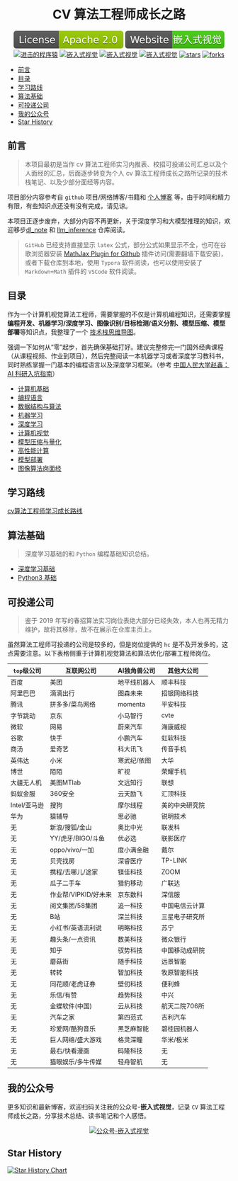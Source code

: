 <h1 align="center">
CV 算法工程师成长之路
</h1>

<p align="center">
  <a href="#License"><img src="./data/icons/License-Apache-2.0-green.svg" alt="LICENSE"></a>
  <a href="http://www.armcvai.com/"><img src="./data/icons/Website-armcvai-brightgreen.svg", alt="嵌入式视觉"></a>
  <a href="https://www.zhihu.com/people/tang-fen-44-49"><img src="https://img.shields.io/badge/zhihu-知乎-informational" alt="进击的程序猿"></a>
  <a href="https://blog.csdn.net/qq_20986663"><img src="https://img.shields.io/badge/csdn-CSDN-red.svg" alt="嵌入式视觉"></a>
  <a href="https://www.cnblogs.com/armcvai/"><img src="https://img.shields.io/badge/cnblogs-博客园-important.svg" alt="嵌入式视觉"></a>
  <a href="https://juejin.cn/user/3034307824977127/columns"><img src="https://img.shields.io/badge/juejin-%E6%8E%98%E9%87%91-important.svg" alt="嵌入式视觉"></a>
  <a href="https://github.com/HarleysZhang/2021_algorithm_intern_information/stargazers"><img src="https://badgen.net/github/stars/HarleysZhang/2021_algorithm_intern_information?color=cyan" alt="stars"></a>
  <a href="https://github.com/HarleysZhang/2021_algorithm_intern_information/network/members"><img src="https://badgen.net/github/forks/HarleysZhang/2021_algorithm_intern_information?color=cyan" alt="forks"></a>
</p>

- [前言](#前言)
- [目录](#目录)
- [学习路线](#学习路线)
- [算法基础](#算法基础)
- [可投递公司](#可投递公司)
- [我的公众号](#我的公众号)
- [Star History](#star-history)
## 前言

> 本项目最初是当作 cv 算法工程师实习内推表、校招可投递公司汇总以及个人面经的汇总，后面逐步转变为个人 cv 算法工程师成长之路所记录的技术栈笔记、以及少部分面经等内容。

项目部分内容参考自 `github` 项目/网络博客/书籍和 [个人博客](http://www.armcvai.com/) 等，由于时间和精力有限，有些知识点还没有没有完成，请见谅。

本项目正逐步废弃，大部分内容不再更新，关于深度学习和大模型推理的知识，欢迎移步[dl_note](https://github.com/HarleysZhang/dl_note) 和 [llm_inference](https://github.com/HarleysZhang/llm_inference) 仓库阅读。

> `GitHub` 已经支持直接显示 `latex` 公式，部分公式如果显示不全，也可在谷歌浏览器安装 [MathJax Plugin for Github](https://chrome.google.com/webstore/detail/mathjax-plugin-for-github/ioemnmodlmafdkllaclgeombjnmnbima?hl=zh-CN) 插件访问(需要翻墙下载安装)，或者下载仓库到本地，使用 `Typora` 软件阅读，也可以使用安装了 `Markdown+Math` 插件的 `VSCode` 软件阅读。

## 目录

作为一个计算机视觉算法工程师，需要掌握的不仅是计算机编程知识，还需要掌握**编程开发、机器学习/深度学习、图像识别/目标检测/语义分割、模型压缩、模型部署**等知识点，我整理了一个 [技术栈思维导图](./data/images/CV算法工程师应掌握知识点.png)。

强调一下如何从“零”起步，首先确保基础打好。建议完整修完一门国外经典课程（从课程视频、作业到项目），然后完整阅读一本机器学习或者深度学习教科书，同时熟练掌握一门基本的编程语言以及深度学习框架。（参考 [中国人民大学赵鑫：AI 科研入坑指南](https://mp.weixin.qq.com/s/h00VmCi1E7IhIDCj7X1ZjQ)）

+ [计算机基础](1-computer_basics)
+ [编程语言](2-programming_language)
+ [数据结构与算法](3-data_structure-algorithm)
+ [机器学习](4-machine_learning)
+ [深度学习](5-deep_learning)
+ [计算机视觉](6-computer_vision)
+ [模型压缩与量化](7-model_compression)
+ [高性能计算](8-high-performance_computing)
+ [模型部署](9-model_deploy)
+ [图像算法岗面经](interview_summary)

## 学习路线

[cv算法工程师学习成长路线](./cv算法工程师成长路线.md)

## 算法基础

> 深度学习基础的和 `Python` 编程基础知识总结。

+ [深度学习基础](5-deep_learning/深度学习基础总结.md)
+ [Python3 基础](2-programming_language/python3/python3编程总结.md)

## 可投递公司

> 鉴于 2019 年写的春招算法实习岗位表绝大部分已经失效，本人也再无精力维护，故将其移除，故不在展示在仓库主页上。

虽然算法工程师可投递的公司是较多的，但是岗位提供的 `hc` 是不及开发多的，这点需要注意。以下表格侧重于计算机视觉算法和算法优化/部署工程师岗位。

|`top`级公司|互联网公司|AI独角兽公司|其他大公司|
|------------|---------------|---------------|-------------|
|百度|美团|地平线机器人|顺丰科技|
|阿里巴巴|滴滴出行|图森未来|招银网络科技|
|腾讯|拼多多/菜鸟网络|momenta|平安科技|
|字节跳动|京东|小马智行|cvte|
|微软|网易|蔚来汽车|海康威视|
|谷歌|快手|小鹏汽车|虹软科技|
|商汤|爱奇艺|科大讯飞|传音手机|
|英伟达|小米|寒武纪/依图|大华|
|博世|陌陌|旷视|荣耀手机|
|大疆无人机|美图MTlab|文远知行|联想|
|蚂蚁金服|360安全|云天励飞|汇顶科技|
|Intel/亚马逊|搜狗|摩尔线程|美的中央研究院|
|华为|猿辅导|思必驰|锐明技术|
|无|新浪/搜狐/金山|奥比中光|联发科|
|无|YY/虎牙/BIGO/斗鱼|优必选|联影医疗|
|无|oppo/vivo/一加|度小满金融|戴尔|
|无|贝壳找房|深睿医疗|TP-LINK|
|无|携程/去哪儿/途家|镁佳科技|ZOOM|
|无|瓜子二手车|猎豹移动|广联达|
|无|作业帮/VIPKID/好未来|京东数科|深信服|
|无|阅文集团/58集团|追一科技|中国电信云计算|
|无|B站|深兰科技|三星电子研究所|
|无|小红书/英语流利说|明略科技|苏宁|
|无|趣头条/一点资讯|数美科技|微众银行|
|无|知乎|驭势科技|中国移动成研院|
|无|蘑菇街|随手科技|远景智能|
|无|转转|智加科技|牧原智能科技|
|无|同花顺/老虎证券|壁仞科技|便利蜂|
|无|乐信/有赞|趋势科技|中兴|
|无|金蝶软件(中国)|云从科技|航天二院706所|
|无|汽车之家|第四范式|吉利汽车|
|无|珍爱网/酷狗音乐|黑芝麻智能|碧桂园机器人|
|无|巨人网络/盛大游戏|格灵深瞳|华米/极米|无|
|无|最右/快看漫画|码隆科技|无|
|无|猫眼娱乐/多牛传媒|轻舟智航|无|无|

## 我的公众号

更多知识和最新博客，欢迎扫码关注我的公众号-**嵌入式视觉**，记录 `CV` 算法工程师成长之路，分享技术总结、读书笔记和个人感悟。

<p align="center">
  <a href="#嵌入式视觉"><img src="./data/qcode.png" alt="公众号-嵌入式视觉"></a>
</p>

## Star History

[![Star History Chart](https://api.star-history.com/svg?repos=HarleysZhang/cv_note&type=Date)](https://star-history.com/#HarleysZhang/cv_note&Date)
